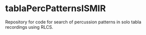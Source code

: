 # tablaPercPatternsISMIR
Repository for code for search of percussion patterns in solo tabla recordings using RLCS.
